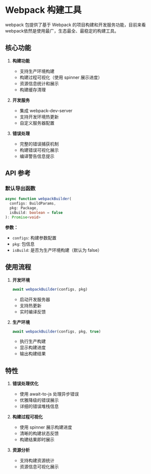 # Webpack 构建工具

webpack 包提供了基于 Webpack 的项目构建和开发服务功能，目前来看webpack依然是使用最广，生态最全、最稳定的构建工具。

## 核心功能

1. **构建功能**
   - 支持生产环境构建
   - 构建过程可视化（使用 spinner 展示进度）
   - 资源信息统计和展示
   - 构建缓存清理

2. **开发服务**
   - 集成 webpack-dev-server
   - 支持开发环境热更新
   - 自定义服务器配置

3. **错误处理**
   - 完整的错误捕获机制
   - 构建错误可视化展示
   - 编译警告信息提示

## API 参考

### 默认导出函数

```typescript
async function webpackBuilder(
  configs: BuildParams,
  pkg: Package,
  isBuild: boolean = false
): Promise<void>
```

**参数：**
- `configs`: 构建参数配置
- `pkg`: 包信息
- `isBuild`: 是否为生产环境构建（默认为 false）

## 使用流程

1. **开发环境**
   ```typescript
   await webpackBuilder(configs, pkg)
   ```
   - 启动开发服务器
   - 支持热更新
   - 实时编译反馈

2. **生产环境**
   ```typescript
   await webpackBuilder(configs, pkg, true)
   ```
   - 执行生产构建
   - 显示构建进度
   - 输出构建结果

## 特性

1. **错误处理优化**
   - 使用 await-to-js 处理异步错误
   - 优雅降级的错误展示
   - 详细的错误堆栈信息

2. **构建过程可视化**
   - 使用 spinner 展示构建进度
   - 清晰的构建状态反馈
   - 构建结果即时展示

3. **资源分析**
   - 支持构建资源统计
   - 资源信息可视化展示
